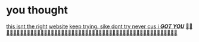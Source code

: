 # you thought
[this isnt the right](ofri52.gihub.io) [website](oz52.github.io)
[keep trying. sike dont try never cus i ***GOT YOU***](ofri52.github.io)
[🤣🤣🤣🤣🤣🤣🤣🤣🤣🤣🤣🤣🤣🤣🤣🤣🤣🤣🤣🤣🤣🤣🤣🤣🤣🤣🤣🤣🤣🤣🤣🤣🤣🤣🤣🤣🤣🤣🤣🤣🤣🤣🤣🤣🤣🤣🤣🤣🤣🤣🤣🤣
](ofri52.gitub.io)
